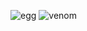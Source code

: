 ![egg](https://capsule-render.vercel.app/api?type=egg&color=black&height=210)
![venom](https://capsule-render.vercel.app/api?type=venom&height=200&text=Expect%20the%20unexpected!&fontSize=70&color=0:6E1D0C,100:B678C4,fontColor=FFFFFF)
